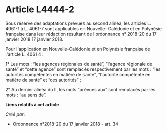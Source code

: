 # Article L4444-2

Sous réserve des adaptations prévues au second alinéa, les articles L. 4061-1 à L. 4061-7 sont applicables en Nouvelle-
Calédonie et en Polynésie française dans leur rédaction résultant de l'ordonnance n° 2018-20 du 17 janvier 2018 17 janvier
2018.

Pour l'application en Nouvelle-Calédonie et en Polynésie française de l'article L. 4061 4 :

1° Les mots : “les agences régionales de santé”, “l'agence régionale de santé” et “cette agence” sont remplacés
respectivement par les mots : “les autorités compétentes en matière de santé”, “l'autorité compétente en matière de santé” et
“ces autorités” ;

2° Au dernier alinéa du II, les mots “prévues aux” sont remplacés par les mots : “au sens de”.

**Liens relatifs à cet article**

_Créé par_:

  - Ordonnance n°2018-20 du 17 janvier 2018 - art. 34
